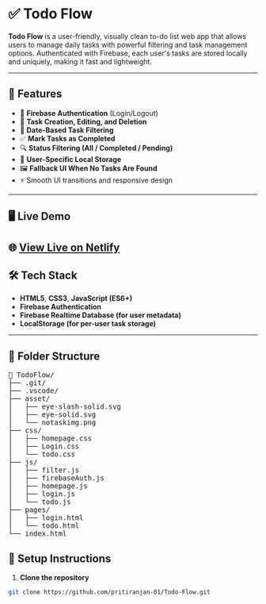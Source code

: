 # ✅ Todo Flow

**Todo Flow** is a user-friendly, visually clean to-do list web app that allows users to manage daily tasks with powerful filtering and task management options. Authenticated with Firebase, each user's tasks are stored locally and uniquely, making it fast and lightweight.

---

## 🚀 Features

- 🔐 **Firebase Authentication** (Login/Logout)
- 📝 **Task Creation, Editing, and Deletion**
- 📅 **Date-Based Task Filtering**
- ✅ **Mark Tasks as Completed**
- 🔍 **Status Filtering (All / Completed / Pending)**
- 💾 **User-Specific Local Storage**
- 🖼️ **Fallback UI When No Tasks Are Found**
- ⚡ Smooth UI transitions and responsive design

---

## 🖥️ Live Demo

🌐 [View Live on Netlify](https://todo-flow-app.netlify.app/)  
---

## 🛠️ Tech Stack

- **HTML5**, **CSS3**, **JavaScript (ES6+)**
- **Firebase Authentication**
- **Firebase Realtime Database (for user metadata)**
- **LocalStorage (for per-user task storage)**

---

## 📂 Folder Structure

<pre>
📁 TodoFlow/
├── .git/
├── .vscode/
├── asset/
│   ├── eye-slash-solid.svg
│   ├── eye-solid.svg
│   └── notaskimg.png
├── css/
│   ├── homepage.css
│   ├── Login.css
│   └── todo.css
├── js/
│   ├── filter.js
│   ├── firebaseAuth.js
│   ├── homepage.js
│   ├── login.js
│   └── todo.js
├── pages/
│   ├── login.html
│   └── todo.html
└── index.html
</pre>


## 🔧 Setup Instructions

1. **Clone the repository**

```bash
git clone https://github.com/pritiranjan-01/Todo-Flow.git
